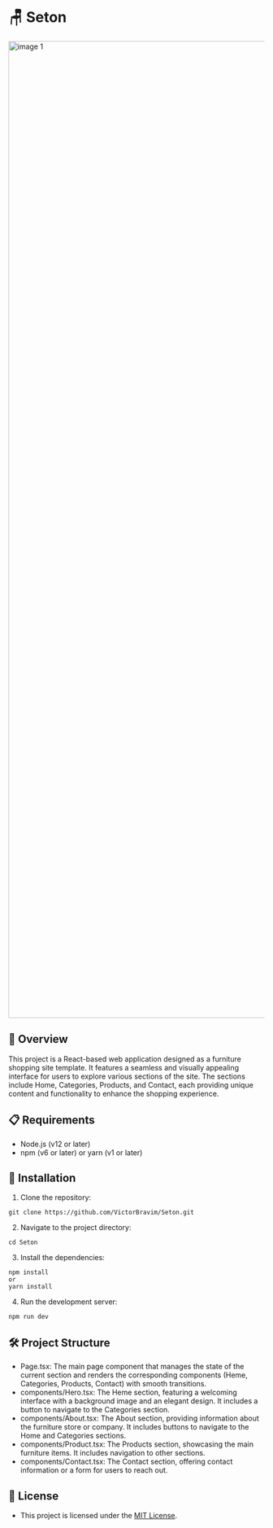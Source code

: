 # 🪑 Seton

<img width="1920" alt="image 1" src="https://github.com/VictorBravim/Seton/assets/122113588/13a376b1-9a29-4e3e-8445-61121064ef5c">

## 🚀 Overview 

This project is a React-based web application designed as a furniture shopping site template. It features a seamless and visually appealing interface for users to explore various sections of the site. The sections include Home, Categories, Products, and Contact, each providing unique content and functionality to enhance the shopping experience.

## 📋 Requirements

- Node.js (v12 or later)
- npm (v6 or later) or yarn (v1 or later)

## 🔧 Installation

1. Clone the repository:

```
git clone https://github.com/VictorBravim/Seton.git
```

2. Navigate to the project directory:

```
cd Seton
```

3. Install the dependencies:

```
npm install
or
yarn install
```

4. Run the development server:

```
npm run dev
```

## 🛠️ Project Structure

- Page.tsx: The main page component that manages the state of the current section and renders the corresponding components (Heme, Categories, Products, Contact) with smooth transitions.
- components/Hero.tsx: The Heme section, featuring a welcoming interface with a background image and an elegant design. It includes a button to navigate to the Categories section.
- components/About.tsx: The About section, providing information about the furniture store or company. It includes buttons to navigate to the Home and Categories sections.
- components/Product.tsx: The Products section, showcasing the main furniture items. It includes navigation to other sections.
- components/Contact.tsx: The Contact section, offering contact information or a form for users to reach out.

## 📄 License

- This project is licensed under the [MIT License](LICENSE).
